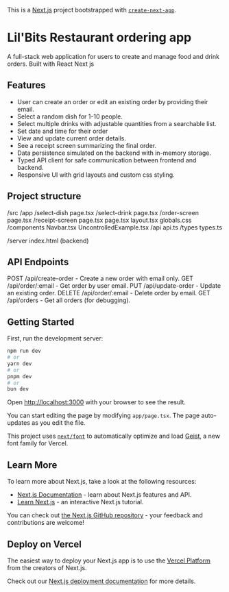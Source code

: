 This is a [Next.js](https://nextjs.org) project bootstrapped with [`create-next-app`](https://nextjs.org/docs/app/api-reference/cli/create-next-app).

# Lil'Bits Restaurant ordering app
A full-stack web application for users to create and manage food and drink orders. Built with React Next js

## Features

- User can create an order or edit an existing order by providing their email.
- Select a random dish for 1-10 people.
- Select multiple drinks with adjustable quantities from a searchable list.
- Set date and time for their order 
- View and update current order details.
- See a receipt screen summarizing the final order.
- Data persistence simulated on the backend with in-memory storage.
- Typed API client for safe communication between frontend and backend.
- Responsive UI with grid layouts and custom css styling.


## Project structure
/src
  /app
    /select-dish
        page.tsx
    /select-drink
        page.tsx
    /order-screen
        page.tsx
    /receipt-screen
        page.tsx
    page.tsx
    layout.tsx
    globals.css
  /components
    Navbar.tsx
    UncontrolledExample.tsx
  /api
    api.ts
  /types
    types.ts

/server
  index.html (backend)

## API Endpoints
POST /api/create-order - Create a new order with email only.
GET /api/order/:email - Get order by user email.
PUT /api/update-order - Update an existing order.
DELETE /api/order/:email - Delete order by email.
GET /api/orders - Get all orders (for debugging).

## Getting Started

First, run the development server:

```bash
npm run dev
# or
yarn dev
# or
pnpm dev
# or
bun dev
```

Open [http://localhost:3000](http://localhost:3000) with your browser to see the result.

You can start editing the page by modifying `app/page.tsx`. The page auto-updates as you edit the file.

This project uses [`next/font`](https://nextjs.org/docs/app/building-your-application/optimizing/fonts) to automatically optimize and load [Geist](https://vercel.com/font), a new font family for Vercel.

## Learn More

To learn more about Next.js, take a look at the following resources:

- [Next.js Documentation](https://nextjs.org/docs) - learn about Next.js features and API.
- [Learn Next.js](https://nextjs.org/learn) - an interactive Next.js tutorial.

You can check out [the Next.js GitHub repository](https://github.com/vercel/next.js) - your feedback and contributions are welcome!

## Deploy on Vercel

The easiest way to deploy your Next.js app is to use the [Vercel Platform](https://vercel.com/new?utm_medium=default-template&filter=next.js&utm_source=create-next-app&utm_campaign=create-next-app-readme) from the creators of Next.js.

Check out our [Next.js deployment documentation](https://nextjs.org/docs/app/building-your-application/deploying) for more details.
